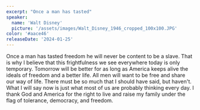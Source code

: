 ```yaml
---
excerpt: "Once a man has tasted"
speaker:
  name: 'Walt Disney'
  picture: '/assets/images/Walt_Disney_1946_cropped_100x100.JPG'
color: '#aace46'
releaseDate: '2024-01-25'
---
```

Once a man has tasted freedom he will never be content to be a slave. That is why I believe that this frightfulness we see everywhere today is only temporary. Tomorrow will be better for as long as America keeps alive the ideals of freedom and a better life. All men will want to be free and share our way of life. There must be so much that I should have said, but haven't. What I will say now is just what most of us are probably thinking every day. I thank God and America for the right to live and raise my family under the flag of tolerance, democracy, and freedom.